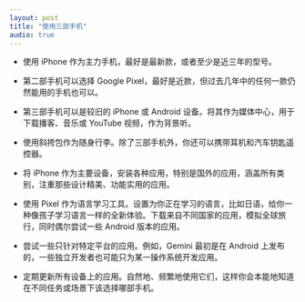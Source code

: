 ```yaml
---
layout: post  
title: "使用三部手机"  
audio: true  
---
```


- 使用 iPhone 作为主力手机，最好是最新款，或者至少是近三年的型号。

- 第二部手机可以选择 Google Pixel，最好是近款，但过去几年中的任何一款仍然能用的手机也可以。

- 第三部手机可以是较旧的 iPhone 或 Android 设备。将其作为媒体中心，用于下载播客、音乐或 YouTube 视频，作为背景听。

- 使用斜挎包作为随身行李。除了三部手机外，你还可以携带耳机和汽车钥匙遥控器。

- 将 iPhone 作为主要设备，安装各种应用，特别是国外的应用，涵盖所有类别，注重那些设计精美、功能实用的应用。

- 使用 Pixel 作为语言学习工具。设置为你正在学习的语言，比如日语，给你一种像孩子学习语言一样的全新体验。下载来自不同国家的应用，模拟全球旅行，同时偶尔尝试一些 Android 版本的应用。

- 尝试一些只针对特定平台的应用。例如，Gemini 最初是在 Android 上发布的，一些独立开发者也可能只为某一操作系统开发应用。

- 定期更新所有设备上的应用。自然地、频繁地使用它们，这样你会本能地知道在不同任务或场景下该选择哪部手机。


